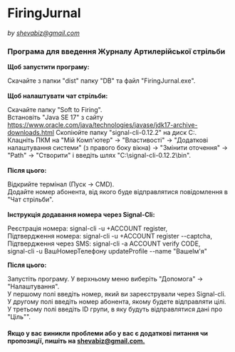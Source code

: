 # FiringJurnal
<i>by shevabiz@gmail.com</i>
<h3><b>Програма для введення Журналу Артилерійської стрільби</h3></b>

<b>Щоб запустити програму:</b>

Скачайте з папки "dist" папку "DB" та файл "FiringJurnal.exe".<br><br>
<b>Щоб налаштувати чат стрільби:</b>

Скачайте папку "Soft to Firing".<br>
Встановіть "Java SE 17" з сайту https://www.oracle.com/java/technologies/javase/jdk17-archive-downloads.html
Скопіюйте папку "signal-cli-0.12.2" на диск C:.<br>
Клацніть ПКМ на "Мій Комп'ютер" -> "Властивості" -> "Додаткові налаштування системи" (з правого боку вікна) -> "Змінити оточення" -> "Path" -> "Створити" і введіть шлях "C:\signal-cli-0.12.2\bin".<br><br>
<b>Після цього:</b>

Відкрийте термінал (Пуск -> CMD).<br>
Додайте номер абонента, від якого буде відправлятися повідомлення в "Чат стрільби".<br><br>
<b>Інструкція додавання номера через Signal-Cli:</b>

Реєстрація номера: signal-cli -u +ACCOUNT register,<br>
Підтвердження номера: signal-cli -u +ACCOUNT register --captcha,<br>
Підтвердження через SMS: signal-cli -a ACCOUNT verify CODE,<br>
signal-cli -u ВашНомерТелефону updateProfile --name "ВашеІм'я"<br>

<b>Після цього:</b>

Запустіть програму.
У верхньому меню виберіть "Допомога" -> "Налаштування".<br>
У першому полі введіть номер, який ви зареєстрували через Signal-cli.<br>
У другому полі введіть номер абонента, якому будете відправляти цілі.<br>
У третьому полі введіть ID групи, в яку будуть відправлятися дані про "Ціль"".
<br>
<h4><b>Якщо у вас виникли проблеми або у вас є додаткові питання чи пропозиції, пишіть на <a href="maito:shevabiz@gmail.com">shevabiz@gmail.com.</a></h4></b>

